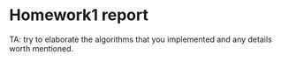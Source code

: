 # Homework1 report

TA: try to elaborate the algorithms that you implemented and any details worth mentioned.
